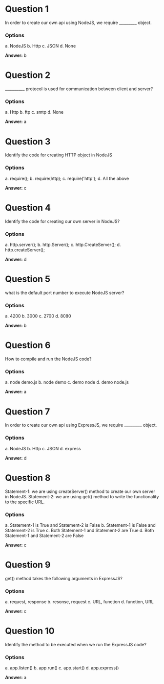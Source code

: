 # Question 1

In order to create our own api using NodeJS, we require _________ object.

### Options

a. NodeJS
b. Http
c. JSON
d. None

**Answer:** b

# Question 2

__________ protocol is used for communication between client and server?

### Options

a. Http
b. ftp
c. smtp
d. None

**Answer:** a


# Question 3

Identify the code for creating HTTP object in NodeJS

### Options

a. require();
b. require(http);
c. require('http');
d. All the above

**Answer:** c


# Question 4

Identify the code for creating our own server in NodeJS?

### Options

a. http.server();
b. http.Server();
c. http.CreateServer();
d. http.createServer();

**Answer:** d


# Question 5

what is the default port number to execute NodeJS server?

### Options

a. 4200
b. 3000
c. 2700
d. 8080

**Answer:** b


# Question 6

How to compile and run the NodeJS code?

### Options

a. node demo.js
b. node demo
c. demo node
d. demo node.js

**Answer:** a


# Question 7

In order to create our own api using ExpressJS, we require _________ object.

### Options

a. NodeJS
b. Http
c. JSON
d. express

**Answer:** d


# Question 8

Statement-1: we are using createServer() method to create our own server in NodeJS.
Statement-2: we are using get() method to write the functionality to the specific URL.

### Options

a. Statement-1 is True and Statement-2 is False
b. Statement-1 is False and Statement-2 is True
c. Both Statement-1 and Statement-2 are True
d. Both Statement-1 and Statement-2 are False

**Answer:** c


# Question 9

get() method takes the following arguments in ExpressJS?

### Options

a. request, response
b. resonse, request
c. URL, function
d. function, URL

**Answer:** c


# Question 10

Identify the method to be executed when we run the ExpressJS code?

### Options

a. app.listen()
b. app.run()
c. app.start()
d. app.express()

**Answer:** a